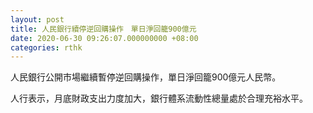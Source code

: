 ```yaml
---
layout: post
title: 人民銀行續停逆回購操作　單日淨回籠900億元
date: 2020-06-30 09:26:07.000000000 +08:00
categories: rthk
---
```


人民銀行公開市場繼續暫停逆回購操作，單日淨回籠900億元人民幣。

人行表示，月底財政支出力度加大，銀行體系流動性總量處於合理充裕水平。
